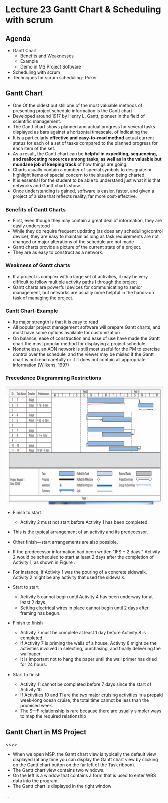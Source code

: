 # Lecture 23 Gantt Chart & Scheduling with scrum

## Agenda
* Gantt Chart
    * Benefits and Weaknesses
    * Example
    * Demo in MS Project Software
* Scheduling with scrum
* Techniques for scrum scheduling- Poker 

## Gantt Chart

* One Of the oldest but still one of the most valuable methods of presenting project schedule
information is the Gantt chart
* Developed around 1917 by
Henry L. Gantt,
pioneer in the field of scientific management.
* The Gantt chart shows planned and actual progress
for several tasks displayed as bars against a
horizontal timescale.
of indicating the
* It is a particularly
**effective and easy-to-read method**
actual current status for each of a set of tasks compared to the planned
progress for each item of the set.
* As a result, the Gantt chart can be **helpful in expediting, sequencing, and
reallocating resources among tasks, as well as in the valuable but mundane
job of keeping track** of how things are going.
* Charts usually contain a number of special symbols to designate or highlight
items of special concern to the situation being charted.
* It is essential for the student to be able to understand just what it is that
networks and Gantt charts show.
* Once understanding is gained, software is easier, faster, and given a project
of a size that reflects reality, far more cost-effective.

### Benefits of Gantt Charts

* First, even though they may contain a great deal of
information, they are easily understood
* While they do require frequent updating (as does any
scheduling/control device), they are easy to maintain as long
as task requirements are not changed or major alterations of
the schedule are not made
* Gantt charts provide a picture of the current state of a project.
* They are as easy to construct as a network.

### Weakness of Gantt charts

* If a project is complex with a large set of activities, it
may be very difficult to follow multiple activity paths I
through the project
* Gantt charts are powerful devices for communicating
to senior management, but networks are usually more
helpful in the hands-on task of managing the project.

### Gantt Chart-Example 

* Its major strength is that it is easy to read
* All popular project management software will prepare Gantt charts, and
most have some options available for customization
* On balance, ease of construction and ease of use have made the Gantt chart
the most popular method for displaying a project schedule.
* Nonetheless, an AON network is still most useful for
the PM to exercise control over the schedule, and the
viewer may be misled if the Gantt chart is not read
carefully or if it does not contain all appropriate
information (Wilkens, 1997)

### Precedence Diagramming Restrictions

![alt text](image-55.png)

* Finish to start
    * Activity 2 must not start before Activity 1 has been
completed.
* This is the typical arrangement of an activity and its
predecessor.
* Other finish—start arrangements are also possible.
* If the predecessor information had been written "IFS +
2 days," Activity 2 would be scheduled to start at least 2 days
after the completion of Activity 1, as shown in Figure .
* For instance, if Activity 1 was the pouring of a concrete
sidewalk, Activity 2 might be any activity that used the
sidewalk.

* Start to start
    * Activity 5 cannot begin until Activity 4 has
been underway for at least 2 days.
    * Setting electrical wires in place cannot begin
until 2 days after framing has begun.

* Finish to finish
    * Activity 7 must be complete at least 1 day before
Activity 8 is completed.
    * If Activity 7 is priming the walls of a house, Activity
8 might be the activities involved in selecting,
purchasing, and finally delivering the wallpaper.
    * It is important not to hang the paper until the wall
primer has dried for 24 hours.

* Start to finish
    * Activity 11 cannot be completed before 7 days since
the start of Activity 10.
    * If Activities 10 and 11 are the two major cruising
activities in a prepaid week-long ocean cruise, the
total time cannot be less than the promised week.
    * The S—F relationship is rare because there are usually
simpler ways to map the required relationship

## Gantt Chart in MS Project
<<>>
* When we open MSP, the Gantt chart view is typically the default view
displayed (at any time you can display the Gantt chart view by clicking on the
Gantt chart button on the far left of the Task ribbon).
* The Gantt chart view contains two windows.
* On the left is a window that contains a form that is used to enter WBS data into the program.
* The Gantt chart is displayed in the right window

.
.
